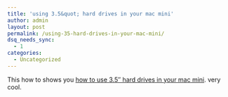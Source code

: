 ```yaml
---
title: 'using 3.5&quot; hard drives in your mac mini'
author: admin
layout: post
permalink: /using-35-hard-drives-in-your-mac-mini/
dsq_needs_sync:
  - 1
categories:
  - Uncategorized
---
```

This how to shows you [how to use 3.5&#8243; hard drives in your mac mini][1]. very cool.

 [1]: http://www.appletalk.com.au/articles/miniserver/